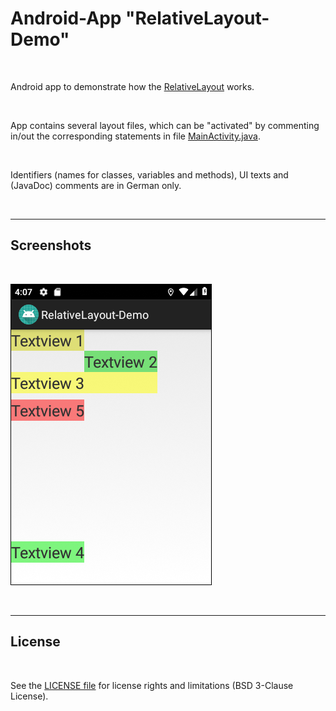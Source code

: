 # Android-App "RelativeLayout-Demo" #

<br>

Android app to demonstrate how the [RelativeLayout](https://developer.android.com/reference/android/widget/RelativeLayout) works.

<br>

App contains several layout files, which can be "activated" by commenting in/out
the corresponding statements in file
[MainActivity.java](app/src/main/java/de/mide/relativelayoutdemo/MainActivity.java).

<br>

Identifiers (names for classes, variables and methods), UI texts and (JavaDoc) comments are in German only.

<br>

----

## Screenshots ##

<br>

![Screenshot 1](screenshot_1.png)

<br>

----

## License ##

<br>

See the [LICENSE file](LICENSE.md) for license rights and limitations (BSD 3-Clause License).

<br>
